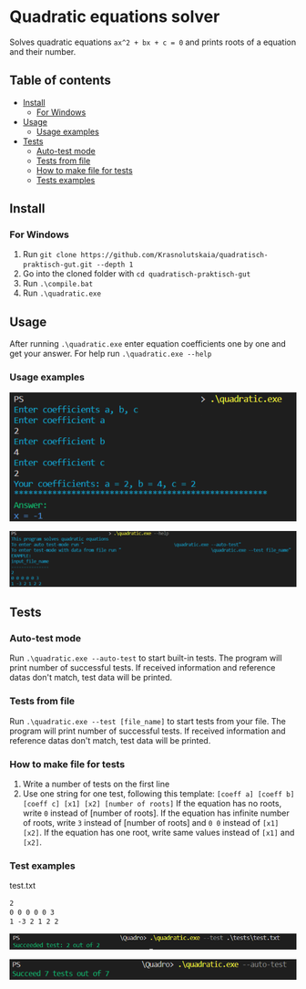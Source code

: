 # Quadratic equations solver

Solves quadratic equations `ax^2 + bx + с = 0` and prints roots of a equation and their number.

## Table of contents

- [Install](#install)
    - [For Windows](#for-windows)
- [Usage](#usage)
    - [Usage examples](#usage-example)
- [Tests](#tests)
    - [Auto-test mode](#auto-test-mode)
    - [Tests from file](#tests-from-file)
    - [How to make file for tests](#how-to-make-file-for-tests)
    - [Tests examples](#example)
  
## Install

### For Windows

1. Run `git clone https://github.com/Krasnolutskaia/quadratisch-praktisch-gut.git --depth 1`
2. Go into the cloned folder with `cd quadratisch-praktisch-gut`
3. Run `.\compile.bat`
4. Run `.\quadratic.exe`

## Usage

After running `.\quadratic.exe` enter equation coefficients one by one and get your answer.
For help run `.\quadratic.exe --help`

### Usage examples

![Usage example](screenshots/usage_ex.PNG)

![Help example](screenshots/help_ex.PNG)

## Tests

### Auto-test mode

Run `.\quadratic.exe --auto-test` to start built-in tests. The program will print number of successful tests. If received information and reference datas don't match, test data will be printed.

### Tests from file

Run `.\quadratic.exe --test [file_name]` to start tests from your file. The program will print number of successful tests. If received information and reference datas don't match, test data will be printed.

### How to make file for tests 

1. Write a number of tests on the first line
2. Use one string for one test, following this template:
   `[coeff a] [coeff b] [coeff c] [x1] [x2] [number of roots]`
   If the equation has no roots, write `0` instead of [number of roots]. If the equation has infinite number of roots, write `3` instead of [number of roots] and `0 0` instead of `[x1] [x2]`.
   If the equation has one root, write same values instead of `[x1]` and `[x2]`.
   
### Test examples

test.txt
```
2
0 0 0 0 0 3
1 -3 2 1 2 2
```
![Tests from file example](screenshots/tests_from_file_ex.PNG)

![Auto tests example](screenshots/auto_tests_ex.PNG)

